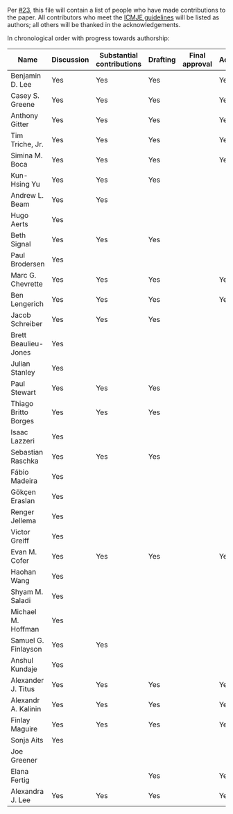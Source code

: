 Per [#23](https://github.com/Benjamin-Lee/deep-rules/issues/23), this file will
contain a list of people who have made contributions to the paper. All
contributors who meet the [ICMJE
guidelines](http://www.icmje.org/recommendations/browse/roles-and-responsibilities/defining-the-role-of-authors-and-contributors.html)
will be listed as authors; all others will be thanked in the acknowledgements.

In chronological order with progress towards authorship:

<!--Contributors: Please add "Yes" to all columns which you believe apply to you via a pull request.

Please ensure that it is a valid Markdown table format (https://github.com/adam-p/markdown-here/wiki/Markdown-Cheatsheet#tables).

If you would like to use use a visual editor, copy and paste the table below here (https://www.tablesgenerator.com/markdown_tables).

 -->


| Name                 | Discussion | Substantial contributions | Drafting | Final approval | Accountable |
| -------------------- | ---------- | ------------------------- | -------- | -------------- | ----------- |
| Benjamin D. Lee      | Yes        | Yes                       | Yes      |                | Yes         |
| Casey S. Greene      | Yes        | Yes                       | Yes      |                | Yes         |
| Anthony Gitter       | Yes        | Yes                       | Yes      |                | Yes         |
| Tim Triche, Jr.      | Yes        | Yes                       | Yes      |                | Yes         |
| Simina M. Boca       | Yes        | Yes                       | Yes      |                | Yes         |
| Kun-Hsing Yu         | Yes        | Yes                       | Yes      |                |             |
| Andrew L. Beam       | Yes        | Yes                       |          |                |             |
| Hugo Aerts           | Yes        |                           |          |                |             |
| Beth Signal          | Yes        | Yes                       | Yes      |                |             |
| Paul Brodersen       | Yes        |                           |          |                |             |
| Marc G. Chevrette    | Yes        | Yes                       | Yes      |                | Yes         |
| Ben Lengerich        | Yes        | Yes                       | Yes      |                | Yes         |
| Jacob Schreiber      | Yes        | Yes                       | Yes      |                |             |
| Brett Beaulieu-Jones | Yes        |                           |          |                |             |
| Julian Stanley       | Yes        |                           |          |                |             |
| Paul Stewart         | Yes        | Yes                       | Yes      |                |             |
| Thiago Britto Borges | Yes        | Yes                       | Yes      |                |             |
| Isaac Lazzeri        | Yes        |                           |          |                |             |
| Sebastian Raschka    | Yes        | Yes                       | Yes      |                |             |
| Fábio Madeira        | Yes        |                           |          |                |             |
| Gökçen Eraslan       | Yes        |                           |          |                |             |
| Renger Jellema       | Yes        |                           |          |                |             |
| Victor Greiff        | Yes        |                           |          |                |             |
| Evan M. Cofer        | Yes        | Yes                       | Yes      |                | Yes         |
| Haohan Wang          | Yes        |                           |          |                |             |
| Shyam M. Saladi      | Yes        |                           |          |                |             |
| Michael M. Hoffman   | Yes        |                           |          |                |             |
| Samuel G. Finlayson  | Yes        | Yes                       |          |                |             |
| Anshul Kundaje       | Yes        |                           |          |                |             |
| Alexander J. Titus   | Yes        | Yes                       | Yes      |                | Yes         |
| Alexandr A. Kalinin  | Yes        | Yes                       | Yes      |                | Yes         |
| Finlay Maguire       | Yes        | Yes                       | Yes      |                | Yes         |
| Sonja Aits           | Yes        |                           |          |                |             |
| Joe Greener          |            |                           |          |                |             |
| Elana Fertig         |            |                           | Yes      |                | Yes         |
| Alexandra J. Lee     | Yes        | Yes                       | Yes      |                | Yes         |
